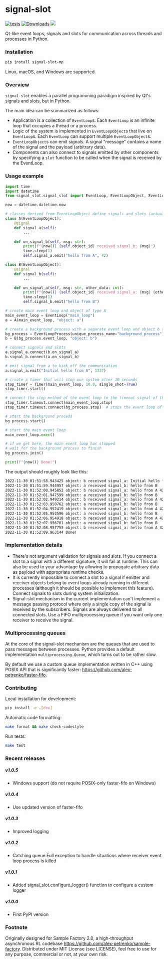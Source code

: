 # signal-slot

[![tests](https://github.com/alex-petrenko/signal-slot/actions/workflows/test-ci.yml/badge.svg)](https://github.com/alex-petrenko/signal-slot/actions/workflows/test-ci.yml)
[![Downloads](https://pepy.tech/badge/signal-slot-mp)](https://pepy.tech/project/signal-slot-mp)
[<img src="https://img.shields.io/discord/987232982798598164?label=discord">](https://discord.gg/BCfHWaSMkr)

Qt-like event loops, signals and slots for communication across threads and processes in Python.

### Installation

```bash
pip install signal-slot-mp
```

Linux, macOS, and Windows are supported.

### Overview

`signal-slot` enables a parallel programming paradigm inspired by Qt's signals and slots, but in Python.

The main idea can be summarized as follows:

* Application is a collection of `EventLoop`s. Each `EventLoop` is an infinite loop that occupies a thread or a process.
* Logic of the system is implemented in `EventLoopObject`s that live on `EventLoop`s. Each `EventLoop` can support multiple `EventLoopObject`s.
* `EventLoopObject`s can emit signals. A signal "message" contains a name of the signal
and the payload (arbitrary data).
* Components can also connect to signals emitted by other components by specifying a `slot` function to be called when the signal is received
by the EventLoop.

### Usage example

```python
import time
import datetime
from signal_slot.signal_slot import EventLoop, EventLoopObject, EventLoopProcess, Timer, signal

now = datetime.datetime.now

# classes derived from EventLoopObject define signals and slots (actually any method can be a slot)
class A(EventLoopObject):
    @signal
    def signal_a(self):
        ...

    def on_signal_b(self, msg: str):
        print(f"{now()} {self.object_id} received signal_b: {msg}")
        time.sleep(1)
        self.signal_a.emit("hello from A", 42)

class B(EventLoopObject):
    @signal
    def signal_b(self):
        ...

    def on_signal_a(self, msg: str, other_data: int):
        print(f"{now()} {self.object_id} received signal_a: {msg} {other_data}")
        time.sleep(1)
        self.signal_b.emit("hello from B")

# create main event loop and object of type A
main_event_loop = EventLoop("main_loop")
a = A(main_event_loop, "object: a")

# create a background process with a separate event loop and object b that lives on that event loop
bg_process = EventLoopProcess(unique_process_name="background_process")
b = B(bg_process.event_loop, "object: b")

# connect signals and slots
a.signal_a.connect(b.on_signal_a)
b.signal_b.connect(a.on_signal_b)

# emit signal from a to kick off the communication
a.signal_a.emit("Initial hello from A", 1337)

# create a timer that will stop our system after 10 seconds
stop_timer = Timer(main_event_loop, 10.0, single_shot=True)
stop_timer.start()

# connect the stop method of the event loop to the timeout signal of the timer
stop_timer.timeout.connect(main_event_loop.stop)
stop_timer.timeout.connect(bg_process.stop)  # stops the event loop of the background process

# start the background process
bg_process.start()

# start the main event loop
main_event_loop.exec()

# if we get here, the main event loop has stopped
# wait for the background process to finish
bg_process.join()

print(f"{now()} Done!")
```

The output should roughly look like this:

```bash
2022-11-30 01:51:58.943425 object: b received signal_a: Initial hello from A 1337
2022-11-30 01:51:59.944957 object: a received signal_b: hello from B
2022-11-30 01:52:00.945852 object: b received signal_a: hello from A 42
2022-11-30 01:52:01.947599 object: a received signal_b: hello from B
2022-11-30 01:52:02.949214 object: b received signal_a: hello from A 42
2022-11-30 01:52:03.950762 object: a received signal_b: hello from B
2022-11-30 01:52:04.952419 object: b received signal_a: hello from A 42
2022-11-30 01:52:05.953596 object: a received signal_b: hello from B
2022-11-30 01:52:06.954918 object: b received signal_a: hello from A 42
2022-11-30 01:52:07.956701 object: a received signal_b: hello from B
2022-11-30 01:52:08.957755 object: b received signal_a: hello from A 42
2022-11-30 01:52:09.963144 Done!
```

### Implementation details

* There's not argument validation for signals and slots. If you connect a slot to a signal with a different signature,
it will fail at runtime. This can also be used to your advantage by allowing to propagate arbitrary data as
payload with appropriate runtime checks.
* It is currently impossible to connect a slot to a signal if emitter and receiver objects belong to event loops
already running in different processes (although it should be possible to implement this feature).
Connect signals to slots during system initialization.
* Signal-slot mechanism in the current implementation can't implement a message passing protocol where
only a single copy of the signal is received by the subscribers. Signals are always delivered to all connected slots.
Use a FIFO multiprocessing queue if you want only one receiver to receive the signal.

### Multiprocessing queues

At the core of the signal-slot mechanism are the queues that are used to pass messages between processes.
Python provides a default implementation `multiprocessing.Queue`, which turns out to be rather slow.

By default we use a custom queue implementation written in C++ using POSIX API that is significantly faster:
https://github.com/alex-petrenko/faster-fifo.

### Contributing

Local installation for development:

```bash
pip install -e .[dev]
```

Automatic code formatting:

```bash
make format && make check-codestyle
```

Run tests:

```bash
make test
```

### Recent releases

##### v1.0.5
* Windows support (do not require POSIX-only faster-fifo on Windows)

##### v1.0.4
* Use updated version of faster-fifo 

##### v1.0.3
* Improved logging

##### v1.0.2
* Catching queue.Full exception to handle situations where receiver event loop process is killed

##### v1.0.1
* Added signal_slot.configure_logger() function to configure a custom logger

##### v1.0.0
* First PyPI version

### Footnote

Originally designed for Sample Factory 2.0, a high-throughput asynchronous RL codebase https://github.com/alex-petrenko/sample-factory.
Distributed under MIT License (see LICENSE), feel free to use for any purpose, commercial or not, at your own risk.